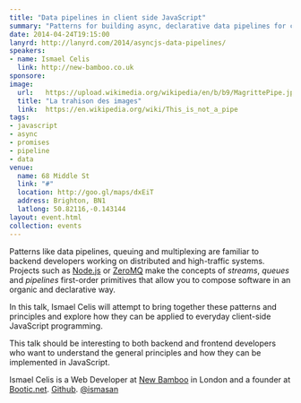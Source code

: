 ```yaml
---
title: "Data pipelines in client side JavaScript"
summary: "Patterns for building async, declarative data pipelines for client-side code"
date: 2014-04-24T19:15:00
lanyrd: http://lanyrd.com/2014/asyncjs-data-pipelines/
speakers:
- name: Ismael Celis
  link: http://new-bamboo.co.uk
sponsore:
image:
  url:   https://upload.wikimedia.org/wikipedia/en/b/b9/MagrittePipe.jpg
  title: "La trahison des images"
  link:  https://en.wikipedia.org/wiki/This_is_not_a_pipe
tags:
- javascript
- async
- promises
- pipeline
- data
venue:
  name: 68 Middle St
  link: "#"
  location: http://goo.gl/maps/dxEiT
  address: Brighton, BN1
  latlong: 50.82116,-0.143144
layout: event.html
collection: events
---
```


Patterns like data pipelines, queuing and multiplexing are familiar to backend developers working on distributed and high-traffic systems. Projects such as [Node.js](http://nodejs.org) or [ZeroMQ](http://zeromq.org) make the concepts of *streams*, *queues* and *pipelines* first-order primitives that allow you to compose software in an organic and declarative way.

In this talk, Ismael Celis will attempt to bring together these patterns and principles and explore how they can be applied to everyday client-side JavaScript programming.

This talk should be interesting to both backend and frontend developers who want to understand the general principles and how they can be implemented in JavaScript.

Ismael Celis is a Web Developer at [New Bamboo](http://new-bamboo.co.uk) in London and a founder at [Bootic.net](http://www.bootic.net). [Github](https://github.com/ismasan). [@ismasan](https://twitter.com/ismasan)
